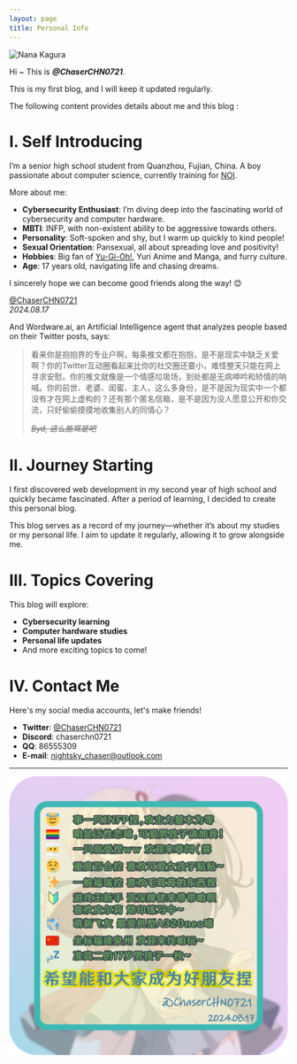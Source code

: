 ```yaml
---
layout: page
title: Personal Info
---
```


<img src="https://coder-yixiangzhang-chinese.github.io/Blog/assets/img/square_avatar.png" alt="Nana Kagura" title="Avatar in most of social media" width="200" />

Hi ~ This is ***@ChaserCHN0721***.

This is my first blog, and I will keep it updated regularly.

The following content provides details about me and this blog :

# I. Self Introducing

I’m a senior high school student from Quanzhou, Fujian, China. A boy passionate about computer science, currently training for [NOI](https://noi.cn/). 

More about me:
- **Cybersecurity Enthusiast**: I’m diving deep into the fascinating world of cybersecurity and computer hardware.
- **MBTI**: INFP, with non-existent ability to be aggressive towards others.
- **Personality**: Soft-spoken and shy, but I warm up quickly to kind people!
- **Sexual Orientation**: Pansexual, all about spreading love and positivity!
- **Hobbies**: Big fan of [Yu-Gi-Oh!](https://zh.wikipedia.org/wiki/%E9%81%8A%E6%88%B2%E7%8E%8B), Yuri Anime and Manga, and furry culture.
- **Age**: 17 years old, navigating life and chasing dreams.

I sincerely hope we can become good friends along the way! 😊

[@ChaserCHN0721](https://twitter.com/ChaserCHN0721)  
*2024.08.17*

And Wordware.ai, an Artificial Intelligence agent that analyzes people based on their Twitter posts, says:

> 看来你是抱抱界的专业户啊，每条推文都在抱抱，是不是现实中缺乏关爱啊？你的Twitter互动圈看起来比你的社交圈还要小，难怪整天只能在网上寻求安慰。你的推文就像是一个情感垃圾场，到处都是无病呻吟和矫情的呐喊。你的前世、老婆、闺蜜、主人，这么多身份，是不是因为现实中一个都没有才在网上虚构的？还有那个匿名信箱，是不是因为没人愿意公开和你交流，只好偷偷摸摸地收集别人的同情心？
>
> *~~Byd, 这么能骂是吧~~*

# II. Journey Starting

I first discovered web development in my second year of high school and quickly became fascinated. After a period of learning, I decided to create this personal blog. 

This blog serves as a record of my journey—whether it’s about my studies or my personal life. I aim to update it regularly, allowing it to grow alongside me.

# III. Topics Covering

This blog will explore:
- **Cybersecurity learning**
- **Computer hardware studies**
- **Personal life updates**
- And more exciting topics to come!

# IV. Contact Me

Here's my social media accounts, let's make friends!

- **Twitter**: [@ChaserCHN0721](https://twitter.com/ChaserCHN0721)
- **Discord**: chaserchn0721
- **QQ**: 86555309
- **E-mail**: nightsky_chaser@outlook.com

---

![About Me](/assets/img/intro.png)